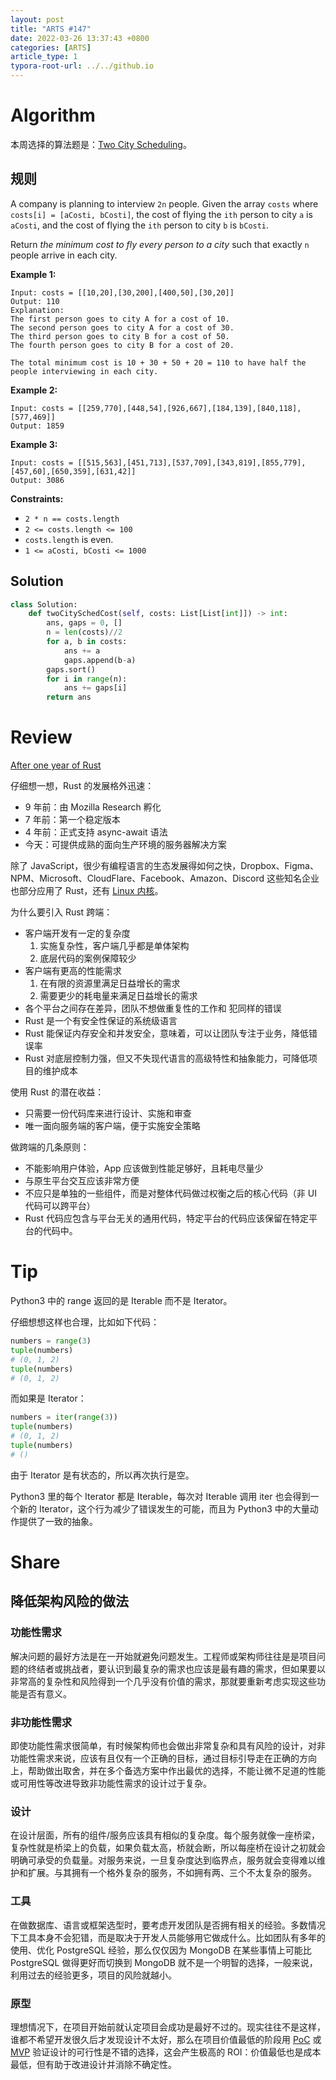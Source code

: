 ```yaml
---
layout: post
title: "ARTS #147"
date: 2022-03-26 13:37:43 +0800
categories: [ARTS]
article_type: 1
typora-root-url: ../../github.io
---
```



# Algorithm

本周选择的算法题是：[Two City Scheduling](https://leetcode.com/problems/two-city-scheduling/)。


## 规则

A company is planning to interview `2n` people. Given the array `costs` where `costs[i] = [aCosti, bCosti]`, the cost of flying the `ith` person to city `a` is `aCosti`, and the cost of flying the `ith` person to city `b` is `bCosti`.

Return *the minimum cost to fly every person to a city* such that exactly `n` people arrive in each city.

 

**Example 1:**

```
Input: costs = [[10,20],[30,200],[400,50],[30,20]]
Output: 110
Explanation: 
The first person goes to city A for a cost of 10.
The second person goes to city A for a cost of 30.
The third person goes to city B for a cost of 50.
The fourth person goes to city B for a cost of 20.

The total minimum cost is 10 + 30 + 50 + 20 = 110 to have half the people interviewing in each city.
```

**Example 2:**

```
Input: costs = [[259,770],[448,54],[926,667],[184,139],[840,118],[577,469]]
Output: 1859
```

**Example 3:**

```
Input: costs = [[515,563],[451,713],[537,709],[343,819],[855,779],[457,60],[650,359],[631,42]]
Output: 3086
```

 

**Constraints:**

- `2 * n == costs.length`
- `2 <= costs.length <= 100`
- `costs.length` is even.
- `1 <= aCosti, bCosti <= 1000`

## Solution

```python
class Solution:
    def twoCitySchedCost(self, costs: List[List[int]]) -> int:
        ans, gaps = 0, []
        n = len(costs)//2
        for a, b in costs:
            ans += a
            gaps.append(b-a)
        gaps.sort()
        for i in range(n):
            ans += gaps[i]
        return ans
```


# Review

[After one year of Rust](https://romain-kelifa.medium.com/after-one-year-of-rust-7cef608fef68)

仔细想一想，Rust 的发展格外迅速：

- 9 年前：由 Mozilla Research 孵化
- 7 年前：第一个稳定版本
- 4 年前：正式支持 async-await 语法
- 今天：可提供成熟的面向生产环境的服务器解决方案

除了 JavaScript，很少有编程语言的生态发展得如何之快，Dropbox、Figma、NPM、Microsoft、CloudFlare、Facebook、Amazon、Discord 这些知名企业也部分应用了 Rust，还有 [Linux 内核](https://www.phoronix.com/scan.php?page=news_item&px=Rust-Linux-Kernel-Linaro-2021)。

为什么要引入 Rust 跨端：

- 客户端开发有一定的复杂度
  1. 实施复杂性，客户端几乎都是单体架构
  2. 底层代码的案例保障较少
- 客户端有更高的性能需求
  1. 在有限的资源里满足日益增长的需求
  2. 需要更少的耗电量来满足日益增长的需求
- 各个平台之间存在差异，团队不想做重复性的工作和 犯同样的错误
- Rust 是一个有安全性保证的系统级语言
- Rust 能保证内存安全和并发安全，意味着，可以让团队专注于业务，降低错误率
- Rust 对底层控制力强，但又不失现代语言的高级特性和抽象能力，可降低项目的维护成本

使用 Rust 的潜在收益：

- 只需要一份代码库来进行设计、实施和审查
- 唯一面向服务端的客户端，便于实施安全策略

做跨端的几条原则：

- 不能影响用户体验，App 应该做到性能足够好，且耗电尽量少
- 与原生平台交互应该非常方便
- 不应只是单独的一些组件，而是对整体代码做过权衡之后的核心代码（非 UI 代码可以跨平台）
- Rust 代码应包含与平台无关的通用代码，特定平台的代码应该保留在特定平台的代码中。

# Tip

Python3 中的 range 返回的是 Iterable 而不是 Iterator。

仔细想想这样也合理，比如如下代码：

```python
numbers = range(3)
tuple(numbers)
# (0, 1, 2)
tuple(numbers)
# (0, 1, 2)
```

而如果是 Iterator：

```python
numbers = iter(range(3))
tuple(numbers)
# (0, 1, 2)
tuple(numbers)
# ()
```

由于 Iterator 是有状态的，所以再次执行是空。

Python3 里的每个 Iterator 都是 Iterable，每次对 Iterable 调用 iter 也会得到一个新的 Iterator，这个行为减少了错误发生的可能，而且为 Python3 中的大量动作提供了一致的抽象。

# Share

## 降低架构风险的做法

### 功能性需求

解决问题的最好方法是在一开始就避免问题发生。工程师或架构师往往是是项目问题的终结者或挑战者，要认识到最复杂的需求也应该是最有趣的需求，但如果要以非常高的复杂性和风险得到一个几乎没有价值的需求，那就要重新考虑实现这些功能是否有意义。

### 非功能性需求

即使功能性需求很简单，有时候架构师也会做出非常复杂和具有风险的设计，对非功能性需求来说，应该有且仅有一个正确的目标，通过目标引导走在正确的方向上，帮助做出取舍，并在多个备选方案中作出最优的选择，不能让微不足道的性能或可用性等改进导致非功能性需求的设计过于复杂。

### 设计

在设计层面，所有的组件/服务应该具有相似的复杂度。每个服务就像一座桥梁，复杂性就是桥梁上的负载，如果负载太高，桥就会断，所以每座桥在设计之初就会明确可承受的负载量。对服务来说，一旦复杂度达到临界点，服务就会变得难以维护和扩展。与其拥有一个格外复杂的服务，不如拥有两、三个不太复杂的服务。

### 工具

在做数据库、语言或框架选型时，要考虑开发团队是否拥有相关的经验。多数情况下工具本身不会犯错，而是取决于开发人员能够用它做成什么。比如团队有多年的使用、优化 PostgreSQL 经验，那么仅仅因为 MongoDB 在某些事情上可能比 PostgreSQL 做得更好而切换到 MongoDB 就不是一个明智的选择，一般来说，利用过去的经验更多，项目的风险就越小。

### 原型

理想情况下，在项目开始前就认定项目会成功是最好不过的。现实往往不是这样，谁都不希望开发很久后才发现设计不太好，那么在项目价值最低的阶段用 [PoC](https://en.wikipedia.org/wiki/Proof_of_concept) 或 [MVP](https://en.wikipedia.org/wiki/Minimum_viable_product) 验证设计的可行性是不错的选择，这会产生极高的 ROI：价值最低也是成本最低，但有助于改进设计并消除不确定性。
